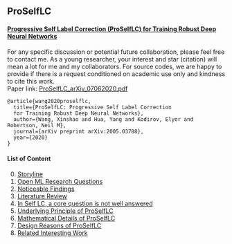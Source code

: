 ## ProSelfLC


#### [Progressive Self Label Correction (ProSelfLC) for Training Robust Deep Neural Networks](https://xinshaoamoswang.github.io/blogs/2020-06-07-Progressive-self-label-correction/)




For any specific discussion or potential future collaboration, please feel free to contact me. As a young
researcher, your interest and star (citation) will mean a lot for me and my collaborators. For source codes, we
are happy to provide if there is a request conditioned on academic use only and kindness to cite this work.<br />
Paper link: [ProSelfLC_arXiv_07062020.pdf](../figsProSelfLC/ProSelfLC_arXiv_07062020.pdf)
```
@article{wang2020proselflc,
  title={ProSelfLC: Progressive Self Label Correction 
  for Training Robust Deep Neural Networks},
  author={Wang, Xinshao and Hua, Yang and Kodirov, Elyor and Robertson, Neil M},
  journal={arXiv preprint arXiv:2005.03788},
  year={2020}
}
```


#### List of Content

<!-- :+1: means being highly related to my personal research interest. -->
0. [Storyline](https://xinshaoamoswang.github.io/blogs/2020-06-07-Progressive-self-label-correction/#storyline)
0. [Open ML Research Questions](https://xinshaoamoswang.github.io/blogs/2020-06-07-Progressive-self-label-correction/#open-ml-research-questions)
0. [Noticeable Findings](https://xinshaoamoswang.github.io/blogs/2020-06-07-Progressive-self-label-correction/#noticeable-findings)
0. [Literature Review](https://xinshaoamoswang.github.io/blogs/2020-06-07-Progressive-self-label-correction/#literature-review)
0. [In Self LC, a core question is not well answered](https://xinshaoamoswang.github.io/blogs/2020-06-07-Progressive-self-label-correction/#in-self-lc-a-core-question-is-not-well-answered)
0. [Underlying Principle of ProSelfLC](https://xinshaoamoswang.github.io/blogs/2020-06-07-Progressive-self-label-correction/#underlying-principle-of-proselflc)
0. [Mathematical Details of ProSelfLC](https://xinshaoamoswang.github.io/blogs/2020-06-07-Progressive-self-label-correction/#mathematical-details-of-proselflc)
0. [Design Reasons of ProSelfLC](https://xinshaoamoswang.github.io/blogs/2020-06-07-Progressive-self-label-correction/#design-reasons-of-proselflc)
0. [Related Interesting Work](https://xinshaoamoswang.github.io/blogs/2020-06-07-Progressive-self-label-correction/#related-interesting-work)